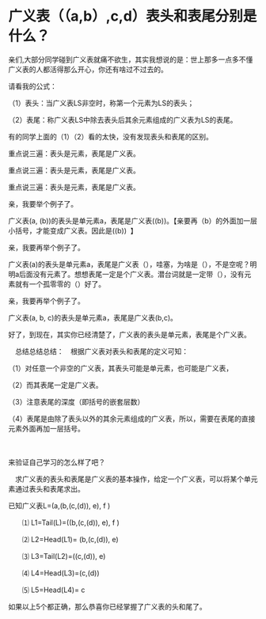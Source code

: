 # 广义表（（a,b）,c,d）表头和表尾分别是什么？



亲们,大部分同学碰到广义表就痛不欲生，其实我想说的是：世上那多一点多不懂广义表的人都活得那么开心，你还有啥过不过去的。

请看我的公式：

（1）表头：当广义表LS非空时，称第一个元素为LS的表头；

（2）表尾：称广义表LS中除去表头后其余元素组成的广义表为LS的表尾。

有的同学上面的（1）（2）看的太快，没有发现表头和表尾的区别。

重点说三遍：表头是元素，表尾是广义表。

重点说三遍：表头是元素，表尾是广义表。

重点说三遍：表头是元素，表尾是广义表。



亲，我要举个例子了。

广义表(a, (b))的表头是单元素a，表尾是广义表((b))。【亲要再（b）的外面加一层小括号，才能变成广义表。因此是((b))  】



亲，我要再举个例子了。

广义表(a)的表头是单元素a，表尾是广义表（），哇塞，为啥是（），不是空呢？明明a后面没有元素了。想想表尾一定是个广义表。潜台词就是一定带（），没有元素就有一个孤零零的（）好了。



亲，我要再举个例子了。

广义表(a, b, c)的表头是单元素a，表尾是广义表(b,c)。

好了，到现在，其实你已经清楚了，广义表的表头是单元素，表尾是个广义表。



　总结总结总结：　根据广义表对表头和表尾的定义可知：

（1）对任意一个非空的广义表，其表头可能是单元素，也可能是广义表，

（2）而其表尾一定是广义表。

（3）注意表尾的深度（即括号的嵌套层数）

（4）表尾是由除了表头以外的其余元素组成的广义表，所以，需要在表尾的直接元素外面再加一层括号。



　

来验证自己学习的怎么样了吧？

　求广义表的表头和表尾是广义表的基本操作，给定一个广义表，可以将某个单元素通过表头和表尾求出。

已知广义表L=(a,(b,(c,(d)), e), f )

　　⑴ L1=Tail(L)=((b,(c,(d)), e), f )

　　⑵ L2=Head(L1)= (b,(c,(d)), e)

　　⑶ L3=Tail(L2)=((c,(d)), e)

　　⑷ L4=Head(L3)=(c,(d))

　　⑸ L5=Head(L4)= c

如果以上5个都正确，那么恭喜你已经掌握了广义表的头和尾了。
